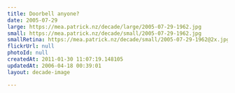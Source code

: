 ```yaml
---
title: Doorbell anyone?
date: 2005-07-29
large: https://mea.patrick.nz/decade/large/2005-07-29-1962.jpg
small: https://mea.patrick.nz/decade/small/2005-07-29-1962.jpg
smallRetina: https://mea.patrick.nz/decade/small/2005-07-29-1962@2x.jpg
flickrUrl: null
photoId: null
createdAt: 2011-01-30 11:07:19.148105
updatedAt: 2006-04-18 00:39:01
layout: decade-image

---
```


